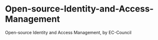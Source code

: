 # Open-source-Identity-and-Access-Management
Open-source Identity and Access Management, by EC-Council
